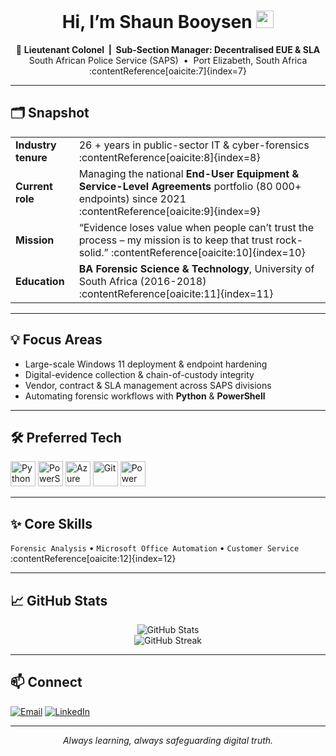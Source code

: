 <!-- GitHub profile README for https://github.com/shaunbooysen -->

<h1 align="center">Hi, I’m Shaun Booysen&nbsp;<img src="https://media.giphy.com/media/hvRJCLFzcasrR4ia7z/giphy.gif" width="28" alt="wave"/></h1>

<p align="center">
  🔐 <strong>Lieutenant Colonel &nbsp;|&nbsp; Sub-Section Manager: Decentralised EUE & SLA</strong><br/>
  South African Police Service (SAPS) &nbsp;•&nbsp; Port Elizabeth, South Africa :contentReference[oaicite:7]{index=7}
</p>

---

## 🗂 Snapshot
|  |  |
|---|---|
| **Industry tenure** | 26 + years in public-sector IT & cyber-forensics :contentReference[oaicite:8]{index=8} |
| **Current role** | Managing the national **End-User Equipment & Service-Level Agreements** portfolio (80 000+ endpoints) since 2021 :contentReference[oaicite:9]{index=9} |
| **Mission** | “Evidence loses value when people can’t trust the process – my mission is to keep that trust rock-solid.” :contentReference[oaicite:10]{index=10} |
| **Education** | **BA Forensic Science & Technology**, University of South Africa (2016-2018) :contentReference[oaicite:11]{index=11} |

---

## 💡 Focus Areas
- Large-scale Windows 11 deployment & endpoint hardening  
- Digital-evidence collection & chain-of-custody integrity  
- Vendor, contract & SLA management across SAPS divisions  
- Automating forensic workflows with **Python** & **PowerShell**

---

## 🛠 Preferred Tech
<p>
  <img src="https://cdn.jsdelivr.net/gh/devicons/devicon/icons/python/python-original.svg" width="40" title="Python"/>
  <img src="https://cdn.jsdelivr.net/gh/devicons/devicon/icons/powershell/powershell-original.svg" width="40" title="PowerShell"/>
  <img src="https://cdn.jsdelivr.net/gh/devicons/devicon/icons/azure/azure-original.svg" width="40" title="Azure"/>
  <img src="https://cdn.jsdelivr.net/gh/devicons/devicon/icons/git/git-plain.svg" width="40" title="Git"/>
  <img src="https://raw.githubusercontent.com/microsoft/PowerBI-Icons/main/SVG/Power-BI.svg" width="40" title="Power BI"/>
</p>

---

## ✨ Core Skills
`Forensic Analysis` • `Microsoft Office Automation` • `Customer Service` :contentReference[oaicite:12]{index=12}  

---

## 📈 GitHub Stats
<p align="center">
  <img src="https://github-readme-stats.vercel.app/api?username=shaunbooysen&show_icons=true&hide_border=true&count_private=true" alt="GitHub Stats"/>
  <br/>
  <img src="https://github-readme-streak-stats.herokuapp.com?user=shaunbooysen&hide_border=true" alt="GitHub Streak"/>
</p>

---

## 📫 Connect
<a href="mailto:shaunbooysen@yahoo.co.za"><img src="https://img.shields.io/badge/Email-D14836?style=flat-square&logo=gmail&logoColor=white" alt="Email"/></a>
<a href="https://www.linkedin.com/in/shaun-booysen-79012b82"><img src="https://img.shields.io/badge/LinkedIn-0A66C2?style=flat-square&logo=linkedin&logoColor=white" alt="LinkedIn"/></a>

---

<p align="center"><em>Always learning, always safeguarding digital truth.</em></p>
